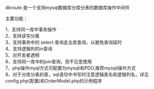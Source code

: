 dbroute 是一个支持mysql数据库分库分表的数据库操作中间件

主要功能：

1、支持同一库中事务操作<br>
2、支持读写分离<br>
3、支持事务中的 select 查询走主库查询，以避免查询延时<br>
4、支持逻辑列的in查询<br>
5、对开发者透明<br>
6、支持同一库中的join查询，但不见意使用<br>
7、php操作myql方式可配置为mysqli和PDO,推荐mysqli操作方式<br>
8、对于分库分表的表，sql语句中书写时注意逻辑表名和逻辑列名，详见config.php(配置)和OrderModel.php的示例程序
